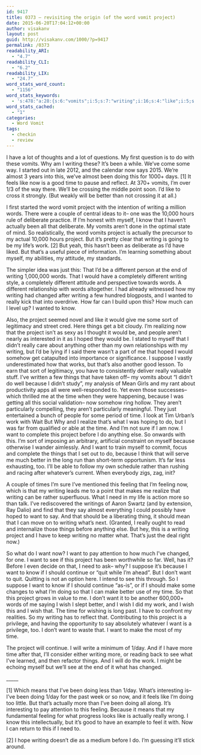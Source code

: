 ```yaml
---
id: 9417
title: 0373 – revisiting the origin (of the word vomit project)
date: 2015-06-20T17:04:12+00:00
author: visakanv
layout: post
guid: http://visakanv.com/1000/?p=9417
permalink: /0373
readability_ARI:
  - "4.7"
readability_CLI:
  - "6.2"
readability_LIX:
  - "24.7"
word_stats_word_count:
  - "1156"
word_stats_keywords:
  - 's:478:"a:28:{s:6:"vomits";i:5;s:7:"writing";i:16;s:4:"like";i:5;s:4:"good";i:3;s:4:"time";i:8;s:6:"better";i:4;s:7:"project";i:11;s:5:"words";i:5;s:10:"deliberate";i:3;s:4:"know";i:5;s:8:"actually";i:4;s:4:"work";i:4;s:4:"just";i:3;s:9:"different";i:4;s:7:"changed";i:3;s:6:"really";i:5;s:4:"sort";i:3;s:6:"things";i:5;s:5:"hoped";i:3;s:7:"suppose";i:3;s:4:"well";i:3;s:7:"because";i:6;s:4:"want";i:13;s:7:"feeling";i:4;s:4:"need";i:3;s:8:"continue";i:3;s:4:"make";i:3;s:4:"wish";i:4;}";'
word_stats_cached:
  - "1"
categories:
  - Word Vomit
tags:
  - checkin
  - review
---
```

I have a lot of thoughts and a lot of questions. My first question is to do with these vomits. Why am I writing these? It&#8217;s been a while. We&#8217;ve come some way. I started out in late 2012, and the calendar now says 2015. We&#8217;re almost 3 years into this, we&#8217;ve almost been doing this for 1000+ days. [1] It feels like now is a good time to pause and reflect. At 370+ vomits, I&#8217;m over 1/3 of the way there. We&#8217;ll be crossing the middle point soon. I&#8217;d like to cross it strongly. (But weakly will be better than not crossing it at all.)

I first started the word vomit project with the intention of writing a million words. There were a couple of central ideas to it– one was the 10,000 hours rule of deliberate practice. If I&#8217;m honest with myself, I know that I haven&#8217;t actually been all that deliberate. My vomits aren&#8217;t done in the optimal state of mind. So realistically, the word vomits project is actually the precursor to my actual 10,000 hours project. But it&#8217;s pretty clear that writing is going to be my life&#8217;s work. [2] But yeah, this hasn&#8217;t been as deliberate as I&#8217;d have liked. But that&#8217;s a useful piece of information. I&#8217;m learning something about myself, my abilities, my attitude, my standards.

The simpler idea was just this: That I&#8217;d be a different person at the end of writing 1,000,000 words. That I would have a completely different writing style, a completely different attitude and perspective towards words. A different relationship with words altogether. I had already witnessed how my writing had changed after writing a few hundred blogposts, and I wanted to really kick that into overdrive. How far can I build upon this? How much can I level up? I wanted to know.

Also, the project seemed novel and like it would give me some sort of legitimacy and street cred. Here things get a bit cloudy. I&#8217;m realizing now that the project isn&#8217;t as sexy as I thought it would be, and people aren&#8217;t nearly as interested in it as I hoped they would be. I stated to myself that I didn&#8217;t really care about anything other than my own relationships with my writing, but I&#8217;d be lying if I said there wasn&#8217;t a part of me that hoped I would somehow get catapulted into importance or significance. I suppose I vastly underestimated how that works, but that&#8217;s also another good lesson. To earn that sort of legitimacy, you have to consistently deliver really valuable stuff. I&#8217;ve written a few things that have taken off– my vomits about &#8220;I didn&#8217;t do well because I didn&#8217;t study&#8221;, my analysis of Mean Girls and my rant about productivity apps all were well-responded to. Yet even those successes– which thrilled me at the time when they were happening, because I was getting all this social validation– now somehow ring hollow. They aren&#8217;t particularly compelling, they aren&#8217;t particularly meaningful. They just entertained a bunch of people for some period of time. I look at Tim Urban&#8217;s work with Wait But Why and I realize that&#8217;s what I was hoping to do, but I was far from qualified or able at the time. And I&#8217;m not sure if I am now. I want to complete this project before I do anything else. So onwards with this. I&#8217;m sort of imposing an arbitrary, artificial constraint on myself because otherwise I wander aimlessly. And I want to train myself to commit, focus and complete the things that I set out to do, because I think that will serve me much better in the long run than short-term opportunism. It&#8217;s far less exhausting, too. I&#8217;ll be able to follow my own schedule rather than rushing and racing after whatever&#8217;s current. When everybody zigs, zag, init?

A couple of times I&#8217;m sure I&#8217;ve mentioned this feeling that I&#8217;m feeling now, which is that my writing leads me to a point that makes me realize that writing can be rather superfluous. What I need in my life is action more so than talk. I&#8217;ve rediscovered the writings of Aaron Swartz (and by extension, Ray Dalio) and find that they say almost everything I could possibly have hoped to want to say. And that should be a liberating thing, it should mean that I can move on to writing what&#8217;s next. (Granted, I really ought to read and internalize those things before anything else. But hey, this is a writing project and I have to keep writing no matter what. That&#8217;s just the deal right now.)

So what do I want now? I want to pay attention to how much I&#8217;ve changed, for one. I want to see if this project has been worthwhile so far. Well, has it? Before I even decide on that, I need to ask– why? I suppose it&#8217;s because I want to know if I should continue or &#8220;quit while I&#8217;m ahead&#8221;. But I don&#8217;t want to quit. Quitting is not an option here. I intend to see this through. So I suppose I want to know if I should continue &#8220;as-is&#8221;, or if I should make some changes to what I&#8217;m doing so that I can make better use of my time. So that this project grows in value to me. I don&#8217;t want it to be another 600,000+ words of me saying I wish I slept better, and I wish I did my work, and I wish this and I wish that. The time for wishing is long past. I have to confront my realities. So my writing has to reflect that. Contributing to this project is a privilege, and having the opportunity to say absolutely whatever I want is a privilege, too. I don&#8217;t want to waste that. I want to make the most of my time.

The project will continue. I will write a minimum of 1/day. And if I have more time after that, I&#8217;ll consider either writing more, or reading back to see what I&#8217;ve learned, and then refactor things. And I will do the work. I might be echoing myself but we&#8217;ll see at the end of it what has changed.

\_____

[1] Which means that I&#8217;ve been doing less than 1/day. What&#8217;s interesting is– I&#8217;ve been doing 1/day for the past week or so now, and it feels like I&#8217;m doing too little. But that&#8217;s actually more than I&#8217;ve been doing all along. It&#8217;s interesting to pay attention to this feeling. Because it means that my fundamental feeling for what progress looks like is actually really wrong. I know this intellectually, but it&#8217;s good to have an example to feel it with. Now I can return to this if I need to.

[2] I hope writing doesn&#8217;t die as a medium before I do. I&#8217;m guessing it&#8217;ll stick around.